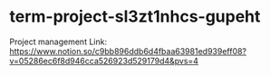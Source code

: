 # term-project-sl3zt1nhcs-gupeht
Project management Link: https://www.notion.so/c9bb896ddb6d4fbaa63981ed939eff08?v=05286ec6f8d946cca526923d529179d4&pvs=4
